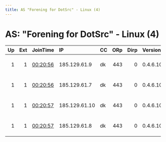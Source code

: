 ```yaml
---
title: AS "Forening for DotSrc" - Linux (4)
---
```


# AS: "Forening for DotSrc" - Linux (4)

|   Up |   Ext | JoinTime                                                                                              | IP            | CC   |   ORp |   Dirp | Version   | Contact                  | Nickname     |   eFamMembers |
|-----:|------:|:------------------------------------------------------------------------------------------------------|:--------------|:-----|------:|-------:|:----------|:-------------------------|:-------------|--------------:|
|    1 |     1 | [00:20:56](https://nusenu.github.io/OrNetStats/w/relay/6878541E2613946DCE1E454369190263D473BA73.html) | 185.129.61.9  | dk   |   443 |      0 | 0.4.6.10  | email:staff dotsrc.org u | dotsrcExit9  |            12 |
|    1 |     1 | [00:20:56](https://nusenu.github.io/OrNetStats/w/relay/A4E65F29495ED1111A69A11933E8ECA70B016791.html) | 185.129.61.7  | dk   |   443 |      0 | 0.4.6.10  | email:staff dotsrc.org u | dotsrcExit7  |            12 |
|    1 |     1 | [00:20:57](https://nusenu.github.io/OrNetStats/w/relay/45D276D6A51DAE5C6F39A655ECE647DDEA9FAEF4.html) | 185.129.61.10 | dk   |   443 |      0 | 0.4.6.10  | email:staff dotsrc.org u | dotsrcExit10 |            12 |
|    1 |     1 | [00:20:57](https://nusenu.github.io/OrNetStats/w/relay/62A4E6BFE875437879EB7981C3FC0310D3506AF5.html) | 185.129.61.8  | dk   |   443 |      0 | 0.4.6.10  | email:staff dotsrc.org u | dotsrcExit8  |            12 |

